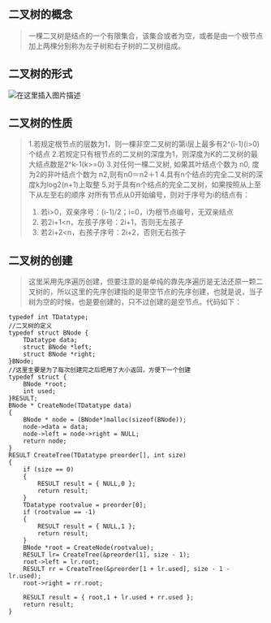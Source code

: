 ## 二叉树的概念
>一棵二叉树是结点的一个有限集合，该集合或者为空，或者是由一个根节点加上两棵分别称为左子树和右子树的二叉树组成。

## 二叉树的形式
![在这里插入图片描述](https://img-blog.csdnimg.cn/20181031092319959.png?x-oss-process=image/watermark,type_ZmFuZ3poZW5naGVpdGk,shadow_10,text_aHR0cHM6Ly9ibG9nLmNzZG4ubmV0L3FxXzQwNTUwMDE4,size_16,color_FFFFFF,t_70)


## 二叉树的性质
>1.若规定根节点的层数为1，则一棵非空二叉树的第i层上最多有2^(i-1)(i>0)个结点
>2.若规定只有根节点的二叉树的深度为1，则深度为K的二叉树的最大结点数是2^k-1(k>=0)
>3.对任何一棵二叉树, 如果其叶结点个数为 n0, 度为2的非叶结点个数为 n2,则有n0＝n2＋1
>4.具有n个结点的完全二叉树的深度k为log2(n+1)上取整
>5.对于具有n个结点的完全二叉树，如果按照从上至下从左至右的顺序
对所有节点从0开始编号，则对于序号为i的结点有：
>1. 若i>0，双亲序号：(i-1)/2；i=0，i为根节点编号，无双亲结点
>2. 若2i+1<n，左孩子序号：2i+1，否则无左孩子
>3. 若2i+2<n，右孩子序号：2i+2，否则无右孩子
## 二叉树的创建
>这里采用先序遍历创建，但要注意的是单纯的靠先序遍历是无法还原一颗二叉树的，所以这里的先序创建指的是带空节点的先序创建，也就是说，当子树为空的时候，也是要创建的，只不过创建的是空节点。代码如下：

```
typedef int TDatatype;
//二叉树的定义
typedef struct BNode {
	TDatatype data;
	struct BNode *left;
	struct BNode *right;
}BNode;
//这里主要是为了每次创建完之后把用了大小返回，方便下一个创建
typedef struct {
	BNode *root;
	int used;
}RESULT;
BNode * CreateNode(TDatatype data)
{
	BNode * node = (BNode*)malloc(sizeof(BNode));
	node->data = data;
	node->left = node->right = NULL;
	return node;
}
RESULT CreateTree(TDatatype preorder[], int size)
{
	if (size == 0)
	{
		RESULT result = { NULL,0 };
		return result;
	}
	TDatatype rootvalue = preorder[0];
	if (rootvalue == -1)
	{
		RESULT result = { NULL,1 };
		return result;
	}
	BNode *root = CreateNode(rootvalue);
	RESULT lr= CreateTree(&preorder[1], size - 1);
	root->left = lr.root;
	RESULT rr = CreateTree(&preorder[1 + lr.used], size - 1 - lr.used);
	root->right = rr.root;

	RESULT result = { root,1 + lr.used + rr.used };
	return result;
}
```

